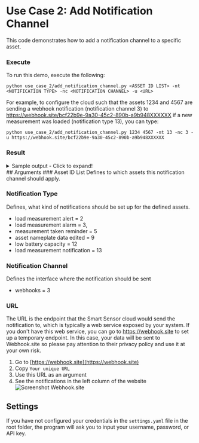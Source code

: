 # Use Case 2: Add Notification Channel

This code demonstrates how to add a notification channel to a specific asset.

### Execute
To run this demo, execute the following:

    python use_case_2/add_notification_channel.py <ASSET ID LIST> -nt <NOTIFICATION TYPE> -nc <NOTIFICATION CHANNEL> -u <URL>
    
For example, to configure the cloud such that the assets 1234 and 4567 are sending a webhook notification (notification channel 3) to https://webhook.site/bcf22b9e-9a30-45c2-890b-a9b948XXXXXX if a new measurement was loaded (notification type 13), you can type:
    
    python use_case_2/add_notification_channel.py 1234 4567 -nt 13 -nc 3 -u https://webhook.site/bcf22b9e-9a30-45c2-890b-a9b948XXXXXX

### Result
<details>
<summary>Sample output - Click to expand!</summary>
<p>

    Task SUCCESS
</p>
</details>
## Arguments
### Asset ID List
Defines to which assets this notification channel should apply.

### Notification Type
Defines, what kind of notifications should be set up for the defined assets.
- load measurement alert = 2
- load measurement alarm = 3,
- measurement taken reminder = 5        
- asset nameplate data edited = 9        
- low battery capacity = 12        
- load measurement notification = 13        

### Notification Channel
Defines the interface where the notification should be sent
- webhooks = 3

### URL
The URL is the endpoint that the Smart Sensor cloud would send the notification to, which is typically a web service exposed by your system.
If you don't have this web service, you can go to https://webhook.site to set up a temporary endpoint.
In this case, your data will be sent to Webhook.site so please pay attention to their privacy policy and use it at your own risk.
1. Go to [https://webhook.site](https://webhook.site)
2. Copy `Your unique URL`
3. Use this URL as an argument
4. See the notifications in the left column of the website
![Screenshot Webhook.site](webhooksite.png "Screenshot of Webhook.site")

## Settings
If you have not configured your credentials in the `settings.yaml` file in the root folder,
the program will ask you to input your username, password, or API key.
